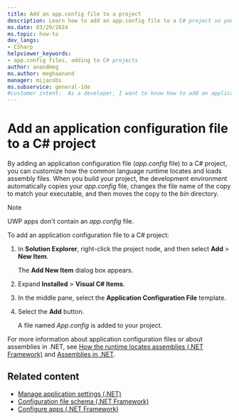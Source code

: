 ```yaml
---
title: Add an app.config file to a project
description: Learn how to add an app.config file to a C# project so you can customize how the common language runtime locates and loads assembly files.
ms.date: 03/29/2024
ms.topic: how-to
dev_langs:
- CSharp
helpviewer_keywords:
- app.config files, adding to C# projects
author: anandmeg
ms.author: meghaanand
manager: mijacobs
ms.subservice: general-ide
#customer intent:  As a developer, I want to know how to add an application configuration file to my projects so that I can customize how the common language runtime locates and loads assembly files.
---
```

# Add an application configuration file to a C# project

By adding an application configuration file (*app.config* file) to a C# project, you can customize how the common language runtime locates and loads assembly files. When you build your project, the development environment automatically copies your *app.config* file, changes the file name of the copy to match your executable, and then moves the copy to the *bin* directory.

> [!NOTE]
> UWP apps don't contain an *app.config* file.

To add an application configuration file to a C# project:

1. In **Solution Explorer**, right-click the project node, and then select **Add** > **New Item**.

     The **Add New Item** dialog box appears.

1. Expand **Installed** > **Visual C# Items**.

1. In the middle pane, select the **Application Configuration File** template.

1. Select the **Add** button.

     A file named *App.config* is added to your project.

For more information about application configuration files or about assemblies in .NET, see [How the runtime locates assemblies (.NET Framework)](/dotnet/framework/deployment/how-the-runtime-locates-assemblies) and [Assemblies in .NET](/dotnet/standard/assembly/).

## Related content

- [Manage application settings (.NET)](../ide/managing-application-settings-dotnet.md)
- [Configuration file schema (.NET Framework)](/dotnet/framework/configure-apps/file-schema/index)
- [Configure apps (.NET Framework)](/dotnet/framework/configure-apps/index)
